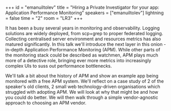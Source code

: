 +++
id = "emanuiltolev"
title = "Hiring a Private Investigator for your app: Application Performance Monitoring"
speakers = ["emanuiltolev"]
lightning = false
time = "2"
room = "LR3"
+++

It has been a busy several years in monitoring and observability. Logging solutions are widely deployed, from scp+grep to proper federated logging. Collecting centralised server environment and resources metrics has also matured significantly. In this talk we'll introduce the next layer in this onion - in-depth Application Performance Monitoring (APM). While other parts of the monitoring stack could be described as watchmen, APM plays much more of a detective role, bringing ever more metrics into increasingly complex UIs to suss out performance bottlenecks.

We'll talk a bit about the history of APM and show an example app being monitored with a free APM system. We'll reflect on a case study of 2 of the speaker's old clients, 2 small web technology-driven organisations which struggled with adopting APM. We will look at why that might be and how you could do better. We will then walk through a simple vendor-agnostic approach to choosing an APM vendor.